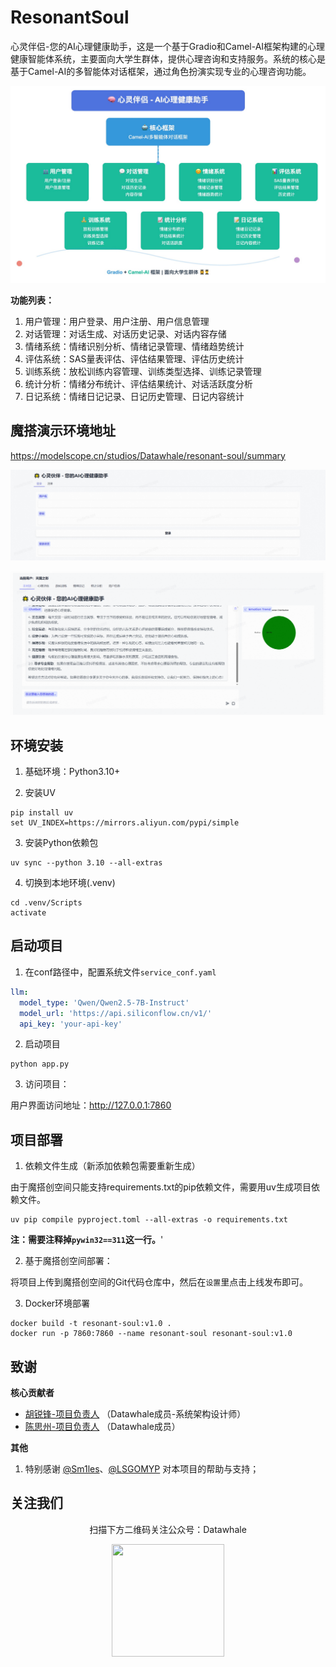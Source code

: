 # ResonantSoul 

心灵伴侣-您的AI心理健康助手，这是一个基于Gradio和Camel-AI框架构建的心理健康智能体系统，主要面向大学生群体，提供心理咨询和支持服务。系统的核心是基于Camel-AI的多智能体对话框架，通过角色扮演实现专业的心理咨询功能。

![项目需求](./resources/project-requirements.png)

**功能列表：**
1. 用户管理：用户登录、用户注册、用户信息管理
2. 对话管理：对话生成、对话历史记录、对话内容存储
3. 情绪系统：情绪识别分析、情绪记录管理、情绪趋势统计
4. 评估系统：SAS量表评估、评估结果管理、评估历史统计
5. 训练系统：放松训练内容管理、训练类型选择、训练记录管理
6. 统计分析：情绪分布统计、评估结果统计、对话活跃度分析
7. 日记系统：情绪日记记录、日记历史管理、日记内容统计

## 魔搭演示环境地址

https://modelscope.cn/studios/Datawhale/resonant-soul/summary

![登录注册](./resources/login-register.png)

![对话系统](./resources/dialogue-system.png)

## 环境安装

1. 基础环境：Python3.10+

2. 安装UV
```shell
pip install uv
set UV_INDEX=https://mirrors.aliyun.com/pypi/simple
```

3. 安装Python依赖包
```shell
uv sync --python 3.10 --all-extras
```

4. 切换到本地环境(.venv)
```shell
cd .venv/Scripts
activate
```

## 启动项目
1. 在conf路径中，配置系统文件`service_conf.yaml`

```yaml
llm:
  model_type: 'Qwen/Qwen2.5-7B-Instruct'
  model_url: 'https://api.siliconflow.cn/v1/'
  api_key: 'your-api-key'
```

2. 启动项目

```shell
python app.py
```

3. 访问项目：

用户界面访问地址：http://127.0.0.1:7860

## 项目部署

1. 依赖文件生成（新添加依赖包需要重新生成）

由于魔搭创空间只能支持requirements.txt的pip依赖文件，需要用uv生成项目依赖文件。
```shell
uv pip compile pyproject.toml --all-extras -o requirements.txt
```

**注：需要注释掉`pywin32==311`这一行。**'

2. 基于魔搭创空间部署：

将项目上传到魔搭创空间的Git代码仓库中，然后在`设置`里点击上线发布即可。

3. Docker环境部署

```shell
docker build -t resonant-soul:v1.0 .
docker run -p 7860:7860 --name resonant-soul resonant-soul:v1.0
```

## 致谢

**核心贡献者**
- [胡锐锋-项目负责人](https://github.com/Relph1119) （Datawhale成员-系统架构设计师）
- [陈思州-项目负责人](https://github.com/jjyaoao) （Datawhale成员）

**其他**
1. 特别感谢 [@Sm1les](https://github.com/Sm1les)、[@LSGOMYP](https://github.com/LSGOMYP) 对本项目的帮助与支持；

## 关注我们

<div align=center>
<p>扫描下方二维码关注公众号：Datawhale</p>
<img src="https://raw.githubusercontent.com/datawhalechina/pumpkin-book/master/res/qrcode.jpeg" width = "180" height = "180">
</div>